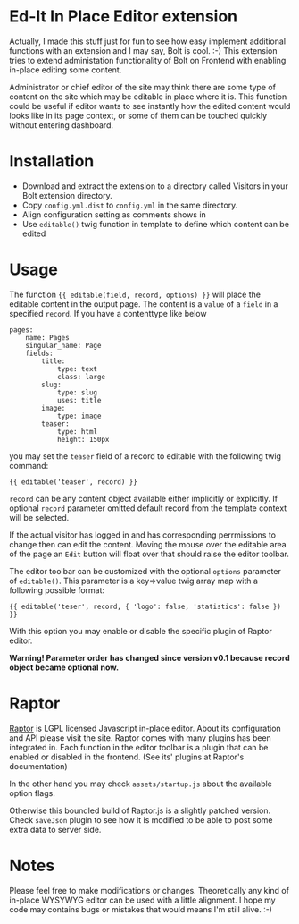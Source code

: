 Ed-It In Place Editor extension
===============================

Actually, I made this stuff just for fun to see how easy implement additional functions with an extension and I may say,
Bolt is cool. :-)
This extension tries to extend administation functionality of Bolt on Frontend with enabling in-place editing some content.

Administrator or chief editor of the site may think there are some type of content on the site which may be editable in place
where it is. This function could be useful if editor wants to see instantly how the edited content would looks like in its page
context, or some of them can be touched quickly without entering dashboard.

Installation
============

  - Download and extract the extension to a directory called Visitors in your
    Bolt extension directory.
  - Copy `config.yml.dist` to `config.yml` in the same directory.
  - Align configuration setting as comments shows in
  - Use `editable()` twig function in template to define which content can be edited

Usage
=====

The function `{{ editable(field, record, options) }}` will place the editable content in the output page. The content is a
`value` of a `field` in a specified `record`. If you have a contenttype like below


```
pages:
    name: Pages
    singular_name: Page
    fields:
        title:
            type: text
            class: large
        slug:
            type: slug
            uses: title
        image:
            type: image
        teaser:
            type: html
            height: 150px
```

you may set the `teaser` field of a record to editable with the following twig command:

``{{ editable('teaser', record) }}``

`record` can be any content object available either implicitly or explicitly.
If optional `record` parameter omitted default record from the template context will be selected.

If the actual visitor has logged in and has corresponding perrmissions to change then can edit the content.
Moving the mouse over the editable area of the page an `Edit` button will float over that should raise the editor toolbar.

The editor toolbar can be customized with the optional `options` parameter of `editable()`. This parameter is a key=>value
twig array map with a following possible format:

``{{ editable('teser', record, { 'logo': false, 'statistics': false }) }}``

With this option you may enable or disable the specific plugin of Raptor editor.

**Warning! Parameter order has changed since version v0.1 because record object became optional now.**

Raptor
======

<a href="https://www.raptor-editor.com/" target="_blank">Raptor</a> is LGPL licensed Javascript in-place editor.
About its configuration and API please visit the site.
Raptor comes with many plugins has been integrated in. Each function in the editor toolbar is a plugin that can
be enabled or disabled in the frontend. (See its' plugins at Raptor's documentation)

In the other hand you may check `assets/startup.js` about the available option flags.

Otherwise this boundled build of Raptor.js is a slightly patched version. Check `saveJson` plugin to see how it is
modified to be able to post some extra data to server side.

Notes
=====

Please feel free to make modifications or changes. Theoretically any kind of in-place WYSYWYG editor can be used
with a little alignment.
I hope my code may contains bugs or mistakes that would means I'm still alive. :-)

